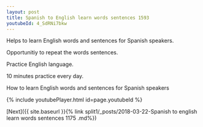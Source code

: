 ```yaml
---
layout: post
title: Spanish to English learn words sentences 1593 
youtubeId: 4_SdRNi7bkw
---
```

 
 
Helps to learn English words and sentences for Spanish speakers.

Opportunitiy to repeat the words sentences. 

Practice English language. 
 
10 minutes practice every day. 
 
How to learn English words and sentences for Spanish speakers 
 
{% include youtubePlayer.html id=page.youtubeId %}
 
 
[Next]({{ site.baseurl }}{% link  split1/_posts/2018-03-22-Spanish to english learn words sentences 1175 .md%})
 
